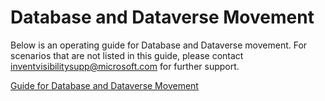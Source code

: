 # Database and Dataverse Movement

Below is an operating guide for Database and Dataverse movement. For scenarios that are not listed in this guide, please contact inventvisibilitysupp@microsoft.com for further support.

[Guide for Database and Dataverse Movement](media/Database-and-Dataverse-Movement.pdf)
